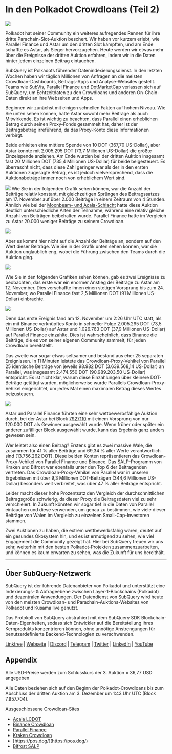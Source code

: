 # In den Polkadot Crowdloans (Teil 2)

![](https://miro.medium.com/max/1400/0*MqQhXJbmnfMSqf-8)

Polkadot hat seiner Community ein weiteres aufregendes Rennen für ihre dritte Parachain-Slot-Auktion beschert. Wir haben vor kurzem erlebt, wie Parallel Finance und Astar um den dritten Slot kämpften, und am Ende schaffte es Astar, als Sieger hervorzugehen. Heute werden wir etwas mehr über die Ereignisse der dritten Auktion erfahren, indem wir in die Daten hinter jedem einzelnen Beitrag eintauchen.

SubQuery ist Polkadots führender Datenindexierungsdienst. In den letzten Wochen haben wir täglich Millionen von Anfragen an die meisten Crowdloan-Dashboards, Beitrags-Apps und Analyse-Websites gestellt. Teams wie [SubVis](https://www.subvis.io/), [Parallel Finance](https://parallel.fi/) und [DotMarketCap](https://dotmarketcap.com/) verlassen sich auf SubQuery, um Echtzeitdaten zu den Crowdloans und anderen On-Chain-Daten direkt an ihre Webseiten und Apps.

Beginnen wir zunächst mit einigen schnellen Fakten auf hohem Niveau. Wie Sie unten sehen können, hatte Astar sowohl mehr Beiträge als auch Mitwirkende. Es ist wichtig zu beachten, dass Parallel einen erheblichen Betrag durch seinen Proxy-Fonds gesammelt hat, daher ist der Beitragsbetrag irreführend, da das Proxy-Konto diese Informationen verbirgt.

Beide erhielten eine mittlere Spende von 10 DOT (367,70 US-Dollar), aber Astar konnte mit 2.005.295 DOT (73,7 Millionen US-Dollar) die größte Einzelspende anziehen. Am Ende wurden bei der dritten Auktion insgesamt fast 20 Millionen DOT (735,4 Millionen US-Dollar) für beide beigesteuert. Es überrascht nicht, dass diese Zahl geringer war als der in den ersten Auktionen zugesagte Betrag, es ist jedoch vielversprechend, dass die Auktionsbeträge immer noch von erheblichem Wert sind.

![](https://miro.medium.com/max/1920/1*cHMt10lANsqtkLYHCv6iWg.png) Wie Sie in der folgenden Grafik sehen können, war die Anzahl der Beiträge relativ konstant, mit gleichzeitigen Sprüngen des Beitragssatzes am 17. November auf über 2.000 Beiträge in einem Zeitraum von 4 Stunden. Ähnlich wie bei der [Moonbeam- und Acala-Schlacht](./20211124-polkadot-crowdloans.md) hatte diese Auktion deutlich unterschiedliche Arten der Teilnahme, während eine relativ gleiche Anzahl von Beiträgen beibehalten wurde. Parallel Finance hatte im Vergleich zu Astar 20.000 weniger Beiträge zu seinem Crowdloan.

![](https://miro.medium.com/max/1920/0*QLdNkyaQBBj3L9Eu)

Aber es kommt hier nicht auf die Anzahl der Beiträge an, sondern auf den Wert dieser Beiträge. Wie Sie in der Grafik unten sehen können, war die Auktion unglaublich eng, wobei die Führung zwischen den Teams durch die Auktion ging.

![](https://miro.medium.com/max/1920/0*AGGfB2oBSwoplGhv)

Wie Sie in den folgenden Grafiken sehen können, gab es zwei Ereignisse zu beobachten, das erste war ein enormer Anstieg der Beiträge zu Astar am 12. November. Dies verschaffte ihnen einen stetigen Vorsprung bis zum 24. November, wo Parallel Finance fast 2,5 Millionen DOT (91 Millionen US-Dollar) einbrachte.

![](https://miro.medium.com/max/1920/0*UK4Drn6LXcjebF_V)

Denn das erste Ereignis fand am 12. November um 2:26 Uhr UTC statt, als ein mit Binance verknüpftes Konto in schneller Folge 2.005.295 DOT (73,5 Millionen US-Dollar) auf Astar und 1.026.763 DOT (37,9 Millionen US-Dollar) auf Parallel Finance einzahlte. Dies ist wahrscheinlich, dass Binance die Beiträge, die es von seiner eigenen Community sammelt, für jeden Crowdloan bereitstellt.

Das zweite war sogar etwas seltsamer und bestand aus eher 25 separaten Ereignissen. In 11 Minuten leistete das Crowdloan-Proxy-Vehikel von Parallel 25 identische Beiträge von jeweils 98.982 DOT (3.639.568,14 US-Dollar) an Parallel, was insgesamt 2.474.550 DOT (90.989.203,50 US-Dollar) entspricht. Es ist nicht klar, warum diese Einzahlungen über kleinere DOT-Beträge getätigt wurden, möglicherweise wurde Parallels Crowdloan-Proxy-Vehikel eingerichtet, um jedes Mal einen maximalen Betrag dieses Wertes beizusteuern.

![](https://miro.medium.com/max/1920/0*ZErTVoVAvSJvaIsL)

Astar und Parallel Finance führten eine sehr wettbewerbsfähige Auktion durch, bei der Astar bei Block [7927110](https://polkadot.subscan.io/block/7927110) mit einem Vorsprung von nur 120.000 DOT als Gewinner ausgewählt wurde. Wenn früher oder später ein anderer zufälliger Block ausgewählt wurde, kann das Ergebnis ganz anders gewesen sein.

Wer leistet also einen Beitrag? Erstens gibt es zwei massive Wale, die zusammen für 41 % aller Beiträge und 69,34 % aller Werte verantwortlich sind (13.756.262 DOT). Diese beiden Konten repräsentieren das Crowdloan-Proxy-Vehikel von Parallel Finance und Binance. Das SALP-Programm von Kraken und Bifrost war ebenfalls unter den Top 6 der Beitragenden vertreten. Das Crowdloan-Proxy-Vehikel von Parallel war in unseren Ergebnissen mit über 9,3 Millionen DOT-Beiträgen (344,6 Millionen US-Dollar) besonders weit verbreitet, was über 47 % aller Beiträge entspricht.

Leider macht dieser hohe Prozentsatz den Vergleich der durchschnittlichen Beitragsgröße schwierig, da dieser Proxy die Beitragsdaten viel zu sehr verschleiert. In Zukunft könnten wir sogar tief in die Daten von Parallel eintauchen und diese verwenden, um genau zu bestimmen, wie viele dieser Beiträge von Walen im Vergleich zu einzelnen Small-Cap-Investoren stammen.

Zwei Auktionen zu haben, die extrem wettbewerbsfähig waren, deutet auf ein gesundes Ökosystem hin, und es ist ermutigend zu sehen, wie viel Engagement die Community gezeigt hat. Hier bei SubQuery freuen wir uns sehr, weiterhin mit den besten Polkadot-Projekten zusammenzuarbeiten, und können es kaum erwarten zu sehen, was die Zukunft für uns bereithält.

---

## Über SubQuery-Netzwerk

SubQuery ist der führende Datenanbieter von Polkadot und unterstützt eine Indexierungs- & Abfrageebene zwischen Layer-1-Blockchains (Polkadot) und dezentralen Anwendungen. Der Datendienst von SubQuery wird heute von den meisten Crowdloan- und Parachain-Auktions-Websites von Polkadot und Kusama live genutzt.

Das Protokoll von SubQuery abstrahiert mit dem SubQuery SDK Blockchain-Daten-Eigenheiten, sodass sich Entwickler auf die Bereitstellung ihres Kernprodukts konzentrieren können, ohne unnötige Anstrengungen für benutzerdefinierte Backend-Technologien zu verschwenden.

​​​​[Linktree](https://linktr.ee/subquerynetwork) | [Webseite](https://subquery.network/) | [Discord](https://discord.com/invite/78zg8aBSMG) | [Telegram](https://t.me/subquerynetwork) | [Twitter](https://twitter.com/subquerynetwork) | [LinkedIn](https://www.linkedin.com/company/subquery) | [YouTube](https://www.youtube.com/channel/UCi1a6NUUjegcLHDFLr7CqLw)

## Appendix

Alle USD-Preise werden zum Schlusskurs der 3. Auktion = 36,77 USD angegeben

Alle Daten beziehen sich auf den Beginn der Polkadot-Crowdloans bis zum Abschluss der dritten Auktion am 3. Dezember um 1:43 Uhr UTC (Block 7.957.704).

Ausgeschlossene Crowdloan-Sites

- [Acala LCDOT](https://medium.com/acalanetwork/acala-liquid-crowdloan-dot-lcdot-launch-on-polkadot-f28d8f561157)
- [Binance Crowdloan](https://www.binance.com/en/dotslot)
- [Parallel Finance](https://crowdloan.parallel.fi/#/auction/polkadot)
- [Kraken Crowdloan](https://www.kraken.com/learn/parachain-auctions)
- [https://pos.dog/](https://pos.dog/)
- [Bifrost SALP](https://medium.com/bifrost-finance/bifrost-announces-slot-auction-liquidity-protocol-salp-weekly-report-51-57a7f69aad34)
